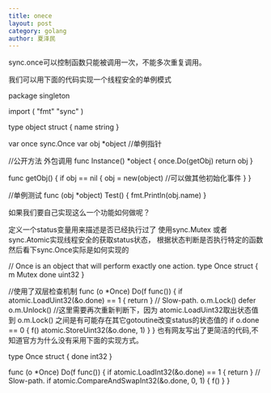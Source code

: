 ```yaml
---
title: onece
layout: post
category: golang
author: 夏泽民
---
```

sync.once可以控制函数只能被调用一次，不能多次重复调用。

我们可以用下面的代码实现一个线程安全的单例模式

package singleton

import (
    "fmt"
    "sync"
)

type object struct {
    name string
}

var once sync.Once
var obj *object //单例指针

//公开方法 外包调用
func Instance() *object {
    once.Do(getObj)
    return obj
}

func getObj() {
    if obj == nil {
        obj = new(object)
        //可以做其他初始化事件
    }
}

//单例测试
func (obj *object) Test() {
    fmt.Println(obj.name)
}
<!-- more -->
如果我们要自己实现这么一个功能如何做呢？

定义一个status变量用来描述是否已经执行过了
使用sync.Mutex 或者sync.Atomic实现线程安全的获取status状态， 根据状态判断是否执行特定的函数
然后看下sync.Once实际是如何实现的

// Once is an object that will perform exactly one action.
type Once struct {
    m    Mutex
    done uint32
}

//使用了双层检查机制 
func (o *Once) Do(f func()) {
    if atomic.LoadUint32(&o.done) == 1 {
        return
    }
    // Slow-path.
    o.m.Lock()
    defer o.m.Unlock()
    //这里需要再次重新判断下，因为 atomic.LoadUint32取出状态值到  o.m.Lock() 之间是有可能存在其它gotoutine改变status的状态值的
    if o.done == 0 {
        f()
        atomic.StoreUint32(&o.done, 1)
    }
}
也有网友写出了更简洁的代码,不知道官方为什么没有采用下面的实现方式。

type Once struct {
    done int32
}

func (o *Once) Do(f func()) {
    if atomic.LoadInt32(&o.done) == 1 {
        return
    }
    // Slow-path.
    if atomic.CompareAndSwapInt32(&o.done, 0, 1) {
        f()
    }
}

